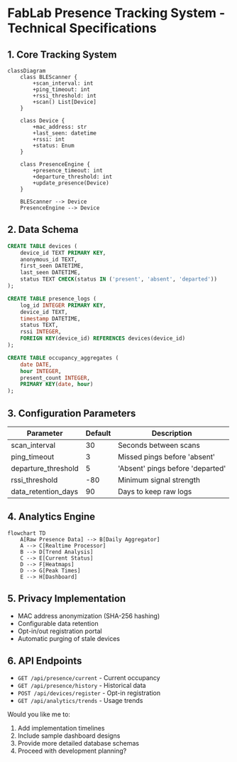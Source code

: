 # FabLab Presence Tracking System - Technical Specifications

## 1. Core Tracking System
```mermaid
classDiagram
    class BLEScanner {
        +scan_interval: int
        +ping_timeout: int
        +rssi_threshold: int
        +scan() List[Device]
    }

    class Device {
        +mac_address: str
        +last_seen: datetime
        +rssi: int
        +status: Enum
    }

    class PresenceEngine {
        +presence_timeout: int
        +departure_threshold: int
        +update_presence(Device)
    }

    BLEScanner --> Device
    PresenceEngine --> Device
```

## 2. Data Schema
```sql
CREATE TABLE devices (
    device_id TEXT PRIMARY KEY,
    anonymous_id TEXT,
    first_seen DATETIME,
    last_seen DATETIME,
    status TEXT CHECK(status IN ('present', 'absent', 'departed'))
);

CREATE TABLE presence_logs (
    log_id INTEGER PRIMARY KEY,
    device_id TEXT,
    timestamp DATETIME,
    status TEXT,
    rssi INTEGER,
    FOREIGN KEY(device_id) REFERENCES devices(device_id)
);

CREATE TABLE occupancy_aggregates (
    date DATE,
    hour INTEGER,
    present_count INTEGER,
    PRIMARY KEY(date, hour)
);
```

## 3. Configuration Parameters
| Parameter | Default | Description |
|-----------|---------|-------------|
| scan_interval | 30 | Seconds between scans |
| ping_timeout | 3 | Missed pings before 'absent' |
| departure_threshold | 5 | 'Absent' pings before 'departed' |
| rssi_threshold | -80 | Minimum signal strength |
| data_retention_days | 90 | Days to keep raw logs |

## 4. Analytics Engine
```mermaid
flowchart TD
    A[Raw Presence Data] --> B[Daily Aggregator]
    A --> C[Realtime Processor]
    B --> D[Trend Analysis]
    C --> E[Current Status]
    D --> F[Heatmaps]
    D --> G[Peak Times]
    E --> H[Dashboard]
```

## 5. Privacy Implementation
- MAC address anonymization (SHA-256 hashing)
- Configurable data retention
- Opt-in/out registration portal
- Automatic purging of stale devices

## 6. API Endpoints
- `GET /api/presence/current` - Current occupancy
- `GET /api/presence/history` - Historical data
- `POST /api/devices/register` - Opt-in registration
- `GET /api/analytics/trends` - Usage trends

Would you like me to:
1. Add implementation timelines
2. Include sample dashboard designs
3. Provide more detailed database schemas
4. Proceed with development planning?
